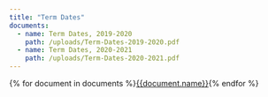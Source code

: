```yaml
---
title: "Term Dates"
documents:
  - name: Term Dates, 2019-2020
    path: /uploads/Term-Dates-2019-2020.pdf
  - name: Term Dates, 2020-2021
    path: /uploads/Term-Dates-2020-2021.pdf
---
```


<div class="content-grid">
  {% for document in documents %}<a href="{{document.path}}">{{document.name}}</a>{% endfor %}
</div>
